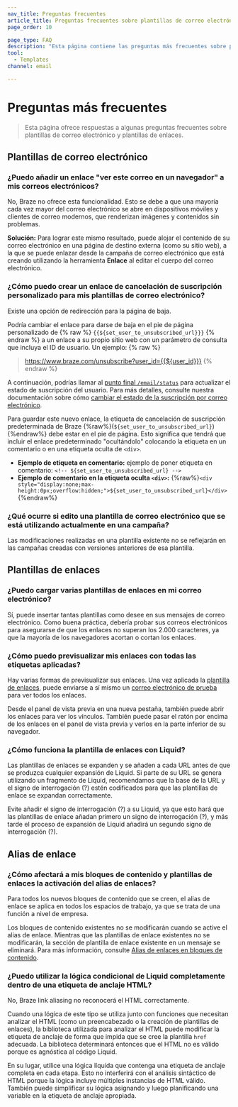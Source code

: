 ```yaml
---
nav_title: Preguntas frecuentes
article_title: Preguntas frecuentes sobre plantillas de correo electrónico y enlaces
page_order: 10

page_type: FAQ
description: "Esta página contiene las preguntas más frecuentes sobre plantillas de correo electrónico y plantillas de enlaces."
tool:
  - Templates
channel: email

---
```


# Preguntas más frecuentes

> Esta página ofrece respuestas a algunas preguntas frecuentes sobre plantillas de correo electrónico y plantillas de enlaces.

## Plantillas de correo electrónico

### ¿Puedo añadir un enlace "ver este correo en un navegador" a mis correos electrónicos?

No, Braze no ofrece esta funcionalidad. Esto se debe a que una mayoría cada vez mayor del correo electrónico se abre en dispositivos móviles y clientes de correo modernos, que renderizan imágenes y contenidos sin problemas.

**Solución:** Para lograr este mismo resultado, puede alojar el contenido de su correo electrónico en una página de destino externa (como su sitio web), a la que se puede enlazar desde la campaña de correo electrónico que está creando utilizando la herramienta **Enlace** al editar el cuerpo del correo electrónico.

### ¿Cómo puedo crear un enlace de cancelación de suscripción personalizado para mis plantillas de correo electrónico?

Existe una opción de redirección para la página de baja.

Podría cambiar el enlace para darse de baja en el pie de página personalizado de {% raw %} `{{${set_user_to_unsubscribed_url}}}` {% endraw %} a un enlace a su propio sitio web con un parámetro de consulta que incluya el ID de usuario. Un ejemplo:
{% raw %} 
> https://www.braze.com/unsubscribe?user_id={{${user_id}}}
{% endraw %}

A continuación, podrías llamar al [punto final `/email/status`]({{site.baseurl}}/api/endpoints/email/post_email_subscription_status/) para actualizar el estado de suscripción del usuario. Para más detalles, consulte nuestra documentación sobre cómo [cambiar el estado de la suscripción por correo electrónico]({{site.baseurl}}/user_guide/message_building_by_channel/email/managing_user_subscriptions/#changing-email-subscriptions).

Para guardar este nuevo enlace, la etiqueta de cancelación de suscripción predeterminada de Braze {%raw%}(``${set_user_to_unsubscribed_url}``){%endraw%} debe estar en el pie de página. Esto significa que tendrá que incluir el enlace predeterminado "ocultándolo" colocando la etiqueta en un comentario o en una etiqueta oculta de `<div>`.

- **Ejemplo de etiqueta en comentario:** ejemplo de poner etiqueta en comentario: `<!-- ${set_user_to_unsubscribed_url} -->`
- **Ejemplo de comentario en la etiqueta oculta `<div>`:** {%raw%}`<div style="display:none;max-height:0px;overflow:hidden;">${set_user_to_unsubscribed_url}</div>`{%endraw%}

### ¿Qué ocurre si edito una plantilla de correo electrónico que se está utilizando actualmente en una campaña?

Las modificaciones realizadas en una plantilla existente no se reflejarán en las campañas creadas con versiones anteriores de esa plantilla.

## Plantillas de enlaces

### ¿Puedo cargar varias plantillas de enlaces en mi correo electrónico?

Sí, puede insertar tantas plantillas como desee en sus mensajes de correo electrónico. Como buena práctica, debería probar sus correos electrónicos para asegurarse de que los enlaces no superan los 2.000 caracteres, ya que la mayoría de los navegadores acortan o cortan los enlaces.

### ¿Cómo puedo previsualizar mis enlaces con todas las etiquetas aplicadas?

Hay varias formas de previsualizar sus enlaces. Una vez aplicada la [plantilla de enlaces]({{site.baseurl}}/user_guide/message_building_by_channel/email/templates/link_template/), puede enviarse a sí mismo un [correo electrónico de prueba]({{site.baseurl}}/developer_guide/platform_wide/sending_test_messages/) para ver todos los enlaces. 

Desde el panel de vista previa en una nueva pestaña, también puede abrir los enlaces para ver los vínculos. También puede pasar el ratón por encima de los enlaces en el panel de vista previa y verlos en la parte inferior de su navegador.

### ¿Cómo funciona la plantilla de enlaces con Liquid?

Las plantillas de enlaces se expanden y se añaden a cada URL antes de que se produzca cualquier expansión de Liquid. Si parte de su URL se genera utilizando un fragmento de Liquid, recomendamos que la base de la URL y el signo de interrogación (?) estén codificados para que las plantillas de enlace se expandan correctamente. 

Evite añadir el signo de interrogación (?) a su Liquid, ya que esto hará que las plantillas de enlace añadan primero un signo de interrogación (?), y más tarde el proceso de expansión de Liquid añadirá un segundo signo de interrogación (?).

## Alias de enlace

### ¿Cómo afectará a mis bloques de contenido y plantillas de enlaces la activación del alias de enlaces?

Para todos los nuevos bloques de contenido que se creen, el alias de enlace se aplica en todos los espacios de trabajo, ya que se trata de una función a nivel de empresa. 

Los bloques de contenido existentes no se modificarán cuando se active el alias de enlace. Mientras que las plantillas de enlace existentes no se modificarán, la sección de plantilla de enlace existente en un mensaje se eliminará. Para más información, consulte [Alias de enlaces en bloques de contenido]({{site.baseurl}}/user_guide/message_building_by_channel/email/templates/link_aliasing/#link-aliasing-in-content-blocks).

### ¿Puedo utilizar la lógica condicional de Liquid completamente dentro de una etiqueta de anclaje HTML?

No, Braze link aliasing no reconocerá el HTML correctamente. 

Cuando una lógica de este tipo se utiliza junto con funciones que necesitan analizar el HTML (como un preencabezado o la creación de plantillas de enlaces), la biblioteca utilizada para analizar el HTML puede modificar la etiqueta de anclaje de forma que impida que se cree la plantilla `href` adecuada. La biblioteca determinará entonces que el HTML no es válido porque es agnóstica al código Liquid. 

En su lugar, utilice una lógica líquida que contenga una etiqueta de anclaje completa en cada etapa. Esto no interferirá con el análisis sintáctico de HTML porque la lógica incluye múltiples instancias de HTML válido. También puede simplificar su lógica asignando y luego planificando una variable en la etiqueta de anclaje apropiada.
